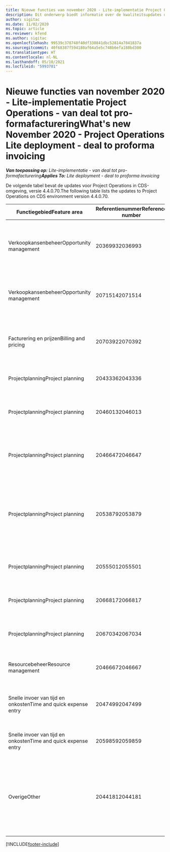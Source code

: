 ```yaml
---
title: Nieuwe functies van november 2020 - Lite-implementatie Project Operations - van deal tot pro-formafacturering
description: Dit onderwerp biedt informatie over de kwaliteitsupdates die beschikbaar zijn in de release van november 2020 van Lite-implementatie Project Operations - van deal tot pro-formafacturering.
author: sigitac
ms.date: 11/02/2020
ms.topic: article
ms.reviewer: kfend
ms.author: sigitac
ms.openlocfilehash: 99539c378748f40df330841dbc52814a7841837a
ms.sourcegitcommit: 40f68387f594180af64a5e5c748b6efa188bd300
ms.translationtype: HT
ms.contentlocale: nl-NL
ms.lasthandoff: 05/10/2021
ms.locfileid: "5993781"
---
```

# <a name="whats-new-november-2020---project-operations-lite-deployment---deal-to-proforma-invoicing"></a><span data-ttu-id="3fbe5-103">Nieuwe functies van november 2020 - Lite-implementatie Project Operations - van deal tot pro-formafacturering</span><span class="sxs-lookup"><span data-stu-id="3fbe5-103">What's new November 2020 - Project Operations Lite deployment - deal to proforma invoicing</span></span>

<span data-ttu-id="3fbe5-104">_**Van toepassing op:** Lite-implementatie - van deal tot pro-formafacturering_</span><span class="sxs-lookup"><span data-stu-id="3fbe5-104">_**Applies To:** Lite deployment - deal to proforma invoicing_</span></span>

<span data-ttu-id="3fbe5-105">De volgende tabel bevat de updates voor Project Operations in CDS-omgeving, versie 4.4.0.70.</span><span class="sxs-lookup"><span data-stu-id="3fbe5-105">The following table lists the updates to Project Operations on CDS environment version 4.4.0.70.</span></span>

| <span data-ttu-id="3fbe5-106">Functiegebied</span><span class="sxs-lookup"><span data-stu-id="3fbe5-106">Feature area</span></span>                 | <span data-ttu-id="3fbe5-107">Referentienummer</span><span class="sxs-lookup"><span data-stu-id="3fbe5-107">Reference number</span></span> | <span data-ttu-id="3fbe5-108">Kwaliteitsupdate</span><span class="sxs-lookup"><span data-stu-id="3fbe5-108">Quality update</span></span>                                                                                                                                                                    |
|------------------------------|------------------|-----------------------------------------------------------------------------------------------------------------------------------------------------------------------------------|
| <span data-ttu-id="3fbe5-109">Verkoopkansenbeheer</span><span class="sxs-lookup"><span data-stu-id="3fbe5-109">Opportunity management</span></span>       | <span data-ttu-id="3fbe5-110">2036993</span><span class="sxs-lookup"><span data-stu-id="3fbe5-110">2036993</span></span>          | <span data-ttu-id="3fbe5-111">Schattingsregels en contractregels voor resourcetoekenningen worden bijgewerkt in winnende prijsopgaven wanneer het type prijsopgaveregel **Alle taken** is.</span><span class="sxs-lookup"><span data-stu-id="3fbe5-111">Estimate line and resource   assignment contract lines are updated on winning quotes when the quote line   type is **All tasks**.</span></span>                                                 |
| <span data-ttu-id="3fbe5-112">Verkoopkansenbeheer</span><span class="sxs-lookup"><span data-stu-id="3fbe5-112">Opportunity management</span></span>       | <span data-ttu-id="3fbe5-113">2071514</span><span class="sxs-lookup"><span data-stu-id="3fbe5-113">2071514</span></span>          | <span data-ttu-id="3fbe5-114">Kan geen factuur maken voor een mijlpaal met een vaste prijs voor een contract waarvoor taakgebaseerde facturering is ingeschakeld.</span><span class="sxs-lookup"><span data-stu-id="3fbe5-114">Can't create an invoice for a   fixed price milestone on a contract that has task-based billing enabled.</span></span>                                                                          |
| <span data-ttu-id="3fbe5-115">Facturering en prijzen</span><span class="sxs-lookup"><span data-stu-id="3fbe5-115">Billing and pricing</span></span>          | <span data-ttu-id="3fbe5-116">2070392</span><span class="sxs-lookup"><span data-stu-id="3fbe5-116">2070392</span></span>          | <span data-ttu-id="3fbe5-117">Projectcontractregels op de factuur nemen elke keer toe als **Factuurtransacties vernieuwen** wordt geselecteerd.</span><span class="sxs-lookup"><span data-stu-id="3fbe5-117">Project contract lines on the   invoice increase every time **Refresh invoice transactions** is   selected.</span></span>                                                                       |
| <span data-ttu-id="3fbe5-118">Projectplanning</span><span class="sxs-lookup"><span data-stu-id="3fbe5-118">Project planning</span></span>             | <span data-ttu-id="3fbe5-119">2043336</span><span class="sxs-lookup"><span data-stu-id="3fbe5-119">2043336</span></span>          | <span data-ttu-id="3fbe5-120">Kan de record van een projectteamlid niet verwijderen.</span><span class="sxs-lookup"><span data-stu-id="3fbe5-120">Unable to delete a project team member record.</span></span>                                                                                                                                    |
| <span data-ttu-id="3fbe5-121">Projectplanning</span><span class="sxs-lookup"><span data-stu-id="3fbe5-121">Project planning</span></span>             | <span data-ttu-id="3fbe5-122">2046013</span><span class="sxs-lookup"><span data-stu-id="3fbe5-122">2046013</span></span>          | <span data-ttu-id="3fbe5-123">Inconsistent gedrag voor kolommen met schattingen tijdens laden versus bij verandering van type tijdfase.</span><span class="sxs-lookup"><span data-stu-id="3fbe5-123">Inconsistent behavior for   Estimates tag columns during load vs. on change of time-phase type.</span></span>                                                                                   |
| <span data-ttu-id="3fbe5-124">Projectplanning</span><span class="sxs-lookup"><span data-stu-id="3fbe5-124">Project planning</span></span>             | <span data-ttu-id="3fbe5-125">2046647</span><span class="sxs-lookup"><span data-stu-id="3fbe5-125">2046647</span></span>          | <span data-ttu-id="3fbe5-126">Begin- en eindtijden wijken een uur af wanneer resourcevereisten worden gegenereerd door projectteamleden.</span><span class="sxs-lookup"><span data-stu-id="3fbe5-126">Start and end times are off by   an hour when resource requirements are generated from project team members.</span></span>                                                                      |
| <span data-ttu-id="3fbe5-127">Projectplanning</span><span class="sxs-lookup"><span data-stu-id="3fbe5-127">Project planning</span></span>             | <span data-ttu-id="3fbe5-128">2053879</span><span class="sxs-lookup"><span data-stu-id="3fbe5-128">2053879</span></span>          | <span data-ttu-id="3fbe5-129">(In de komende CDS-uitrol) PublishUnassignedAssignments onderbreekt een poging om een taak op te slaan bij de fout "De doorgegeven waarde voor ConditionOperator.In is leeg".</span><span class="sxs-lookup"><span data-stu-id="3fbe5-129">(Per the upcoming CDS   rollout)   PublishUnassignedAssignments   breaks an attempt to save a task when  the error, "The   value passed for ConditionOperator.In is   empty."</span></span> |
| <span data-ttu-id="3fbe5-130">Projectplanning</span><span class="sxs-lookup"><span data-stu-id="3fbe5-130">Project planning</span></span>             | <span data-ttu-id="3fbe5-131">2055501</span><span class="sxs-lookup"><span data-stu-id="3fbe5-131">2055501</span></span>          | <span data-ttu-id="3fbe5-132">Als **Startdatum van project** leeg is, veroorzaakt dat een fout in de planning.</span><span class="sxs-lookup"><span data-stu-id="3fbe5-132">Leaving the **Project Start   Date** empty causes a failure in the schedule.</span></span>                                                                                                      |
| <span data-ttu-id="3fbe5-133">Projectplanning</span><span class="sxs-lookup"><span data-stu-id="3fbe5-133">Project planning</span></span>             | <span data-ttu-id="3fbe5-134">2066817</span><span class="sxs-lookup"><span data-stu-id="3fbe5-134">2066817</span></span>          | <span data-ttu-id="3fbe5-135">Kan geen generieke resource maken met Personen selecteren in het tabblad **Taken**.</span><span class="sxs-lookup"><span data-stu-id="3fbe5-135">Can't create a generic   resource   using the people picker on   the **Tasks** tab.</span></span>                                                                                               |
| <span data-ttu-id="3fbe5-136">Projectplanning</span><span class="sxs-lookup"><span data-stu-id="3fbe5-136">Project planning</span></span>             | <span data-ttu-id="3fbe5-137">2067034</span><span class="sxs-lookup"><span data-stu-id="3fbe5-137">2067034</span></span>          | <span data-ttu-id="3fbe5-138">De knop **Details weergeven** is niet beschikbaar op de pagina **Details van de taak**.</span><span class="sxs-lookup"><span data-stu-id="3fbe5-138">**View Details** button isn't available on the **Details of Task** page.</span></span>                                                                                                         |
| <span data-ttu-id="3fbe5-139">Resourcebeheer</span><span class="sxs-lookup"><span data-stu-id="3fbe5-139">Resource management</span></span>          | <span data-ttu-id="3fbe5-140">2046667</span><span class="sxs-lookup"><span data-stu-id="3fbe5-140">2046667</span></span>          | <span data-ttu-id="3fbe5-141">Generieke teamleden worden niet verwijderd, zelfs niet nadat aan alle bronnen is voldaan.</span><span class="sxs-lookup"><span data-stu-id="3fbe5-141">Generic team members aren't   deleted even after all resources are fulfilled.</span></span>                                                                                                     |
| <span data-ttu-id="3fbe5-142">Snelle invoer van tijd en onkosten</span><span class="sxs-lookup"><span data-stu-id="3fbe5-142">Time and quick expense entry</span></span> | <span data-ttu-id="3fbe5-143">2047499</span><span class="sxs-lookup"><span data-stu-id="3fbe5-143">2047499</span></span>          | <span data-ttu-id="3fbe5-144">De knop **Nieuw** op de pagina Tijdsvermelding opent de pagina **Nieuwe e-mailhandtekening**.</span><span class="sxs-lookup"><span data-stu-id="3fbe5-144">The **New** button on the Time   Entry page opens the **New Email Signature** page.</span></span>                                                                                               |
| <span data-ttu-id="3fbe5-145">Snelle invoer van tijd en onkosten</span><span class="sxs-lookup"><span data-stu-id="3fbe5-145">Time and quick expense entry</span></span> | <span data-ttu-id="3fbe5-146">2059859</span><span class="sxs-lookup"><span data-stu-id="3fbe5-146">2059859</span></span>          | <span data-ttu-id="3fbe5-147">Er wordt een onverwachte pop-up geopend wanneer u een onkostenpost maakt.</span><span class="sxs-lookup"><span data-stu-id="3fbe5-147">Unexpected   pop-up opens when creating an expense entry.</span></span>                                                                                                                         |
| <span data-ttu-id="3fbe5-148">Overige</span><span class="sxs-lookup"><span data-stu-id="3fbe5-148">Other</span></span>                        | <span data-ttu-id="3fbe5-149">2044181</span><span class="sxs-lookup"><span data-stu-id="3fbe5-149">2044181</span></span>          | <span data-ttu-id="3fbe5-150">[Inkooporder verwijderen] Bij het verwijderen van **msdyn_ProjectServiceCore_Patch** en msdyn_ProjectServiceCore_solutions treedt de fout "Record is niet beschikbaar" op.</span><span class="sxs-lookup"><span data-stu-id="3fbe5-150">[PO Uninstallation] - The error,   "Record is unavailable" occurs when you try to uninstall   **msdyn_ProjectServiceCore_Patch** and msdyn Project service core solutions.</span></span>        |


[!INCLUDE[footer-include](../../includes/footer-banner.md)]
